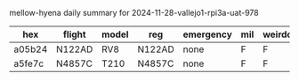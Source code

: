 mellow-hyena daily summary for 2024-11-28-vallejo1-rpi3a-uat-978

|hex|flight|model|reg|emergency|mil|weirdo|
|--|--|--|--|--|--|--|
|a05b24|N122AD|RV8|N122AD|none|F|F|
|a5fe7c|N4857C|T210|N4857C|none|F|F|
